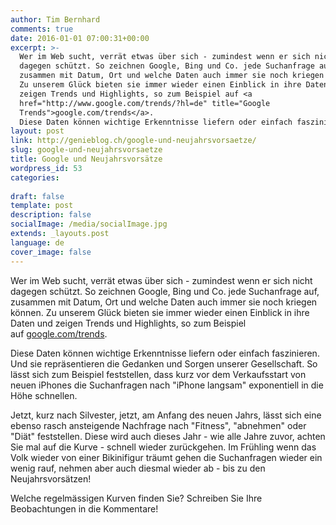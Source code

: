 ```yaml
---
author: Tim Bernhard
comments: true
date: 2016-01-01 07:00:31+00:00
excerpt: >-
  Wer im Web sucht, verrät etwas über sich - zumindest wenn er sich nicht
  dagegen schützt. So zeichnen Google, Bing und Co. jede Suchanfrage auf,
  zusammen mit Datum, Ort und welche Daten auch immer sie noch kriegen können.
  Zu unserem Glück bieten sie immer wieder einen Einblick in ihre Daten und
  zeigen Trends und Highlights, so zum Beispiel auf <a
  href="http://www.google.com/trends/?hl=de" title="Google
  Trends">google.com/trends</a>.
  Diese Daten können wichtige Erkenntnisse liefern oder einfach faszinieren. Und sie repräsentieren die Gedanken und Sorgen unserer Gesellschaft.
layout: post
link: http://genieblog.ch/google-und-neujahrsvorsaetze/
slug: google-und-neujahrsvorsaetze
title: Google und Neujahrsvorsätze
wordpress_id: 53
categories:
  
draft: false
template: post
description: false
socialImage: /media/socialImage.jpg
extends: _layouts.post
language: de
cover_image: false
---
```


Wer im Web sucht, verrät etwas über sich - zumindest wenn er sich nicht dagegen schützt. So zeichnen Google, Bing und Co. jede Suchanfrage auf, zusammen mit Datum, Ort und welche Daten auch immer sie noch kriegen können. Zu unserem Glück bieten sie immer wieder einen Einblick in ihre Daten und zeigen Trends und Highlights, so zum Beispiel auf [google.com/trends](http://www.google.com/trends/?hl=de).

Diese Daten können wichtige Erkenntnisse liefern oder einfach faszinieren. Und sie repräsentieren die Gedanken und Sorgen unserer Gesellschaft. So lässt sich zum Beispiel feststellen, dass kurz vor dem Verkaufsstart von neuen iPhones die Suchanfragen nach "iPhone langsam" exponentiell in die Höhe schnellen.

Jetzt, kurz nach Silvester, jetzt, am Anfang des neuen Jahrs, lässt sich eine ebenso rasch ansteigende Nachfrage nach "Fitness", "abnehmen" oder "Diät" feststellen. Diese wird auch dieses Jahr - wie alle Jahre zuvor, achten Sie mal auf die Kurve - schnell wieder zurückgehen. Im Frühling wenn das Volk wieder von einer Bikinifigur träumt gehen die Suchanfragen wieder ein wenig rauf, nehmen aber auch diesmal wieder ab - bis zu den Neujahrsvorsätzen!

Welche regelmässigen Kurven finden Sie? Schreiben Sie Ihre Beobachtungen in die Kommentare!

